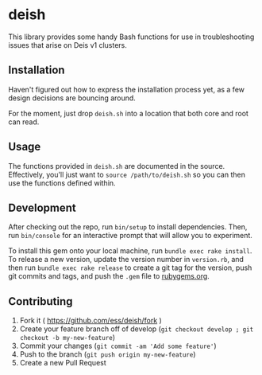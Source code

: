 # deish #

This library provides some handy Bash functions for use in troubleshooting issues that arise on Deis v1 clusters.

## Installation ##

Haven't figured out how to express the installation process yet, as a few design decisions are bouncing around.

For the moment, just drop `deish.sh` into a location that both core and root can read.

## Usage ##

The functions provided in `deish.sh` are documented in the source. Effectively, you'll just want to `source /path/to/deish.sh` so you can then use the functions defined within.

## Development ##

After checking out the repo, run `bin/setup` to install dependencies. Then, run `bin/console` for an interactive prompt that will allow you to experiment.

To install this gem onto your local machine, run `bundle exec rake install`. To release a new version, update the version number in `version.rb`, and then run `bundle exec rake release` to create a git tag for the version, push git commits and tags, and push the `.gem` file to [rubygems.org](https://rubygems.org).

## Contributing ##

1. Fork it ( https://github.com/ess/deish/fork )
2. Create your feature branch off of develop (`git checkout develop ; git checkout -b my-new-feature`)
3. Commit your changes (`git commit -am 'Add some feature'`)
4. Push to the branch (`git push origin my-new-feature`)
5. Create a new Pull Request
